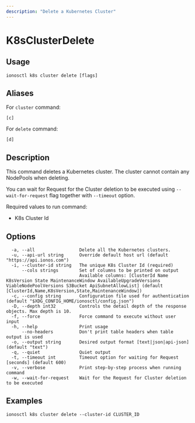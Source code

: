 ```yaml
---
description: "Delete a Kubernetes Cluster"
---
```


# K8sClusterDelete

## Usage

```text
ionosctl k8s cluster delete [flags]
```

## Aliases

For `cluster` command:

```text
[c]
```

For `delete` command:

```text
[d]
```

## Description

This command deletes a Kubernetes cluster. The cluster cannot contain any NodePools when deleting.

You can wait for Request for the Cluster deletion to be executed using `--wait-for-request` flag together with `--timeout` option.

Required values to run command:

* K8s Cluster Id

## Options

```text
  -a, --all                 Delete all the Kubernetes clusters.
  -u, --api-url string      Override default host url (default "https://api.ionos.com")
  -i, --cluster-id string   The unique K8s Cluster Id (required)
      --cols strings        Set of columns to be printed on output 
                            Available columns: [ClusterId Name K8sVersion State MaintenanceWindow AvailableUpgradeVersions ViableNodePoolVersions S3Bucket ApiSubnetAllowList] (default [ClusterId,Name,K8sVersion,State,MaintenanceWindow])
  -c, --config string       Configuration file used for authentication (default "$XDG_CONFIG_HOME/ionosctl/config.json")
  -D, --depth int32         Controls the detail depth of the response objects. Max depth is 10.
  -f, --force               Force command to execute without user input
  -h, --help                Print usage
      --no-headers          Don't print table headers when table output is used
  -o, --output string       Desired output format [text|json|api-json] (default "text")
  -q, --quiet               Quiet output
  -t, --timeout int         Timeout option for waiting for Request [seconds] (default 600)
  -v, --verbose             Print step-by-step process when running command
  -w, --wait-for-request    Wait for the Request for Cluster deletion to be executed
```

## Examples

```text
ionosctl k8s cluster delete --cluster-id CLUSTER_ID
```

